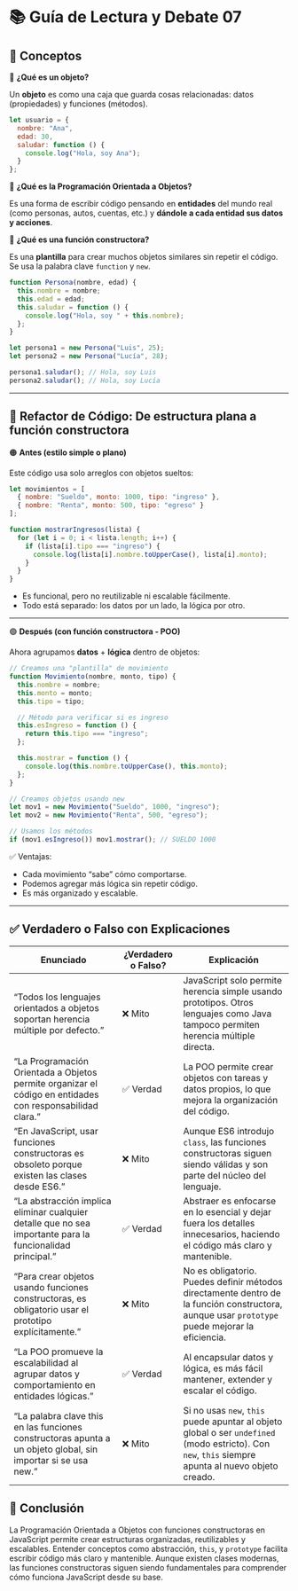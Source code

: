 # 📚 Guía de Lectura y Debate 07

## 🧠 Conceptos 
🔹 **¿Qué es un objeto?**

Un **objeto** es como una caja que guarda cosas relacionadas: datos (propiedades) y funciones (métodos).

```js
let usuario = {
  nombre: "Ana",
  edad: 30,
  saludar: function () {
    console.log("Hola, soy Ana");
  }
};
```

🔹 **¿Qué es la Programación Orientada a Objetos?**

Es una forma de escribir código pensando en **entidades** del mundo real (como personas, autos, cuentas, etc.) y **dándole a cada entidad sus datos y acciones**.

🔹 **¿Qué es una función constructora?**

Es una **plantilla** para crear muchos objetos similares sin repetir el código. Se usa la palabra clave `function` y `new`.

```js
function Persona(nombre, edad) {
  this.nombre = nombre;
  this.edad = edad;
  this.saludar = function () {
    console.log("Hola, soy " + this.nombre);
  };
}

let persona1 = new Persona("Luis", 25);
let persona2 = new Persona("Lucía", 28);

persona1.saludar(); // Hola, soy Luis
persona2.saludar(); // Hola, soy Lucía
```
---
## 🔁 Refactor de Código: De estructura plana a función constructora
🟠 **Antes (estilo simple o plano)**

Este código usa solo arreglos con objetos sueltos:
```js
let movimientos = [
  { nombre: "Sueldo", monto: 1000, tipo: "ingreso" },
  { nombre: "Renta", monto: 500, tipo: "egreso" }
];

function mostrarIngresos(lista) {
  for (let i = 0; i < lista.length; i++) {
    if (lista[i].tipo === "ingreso") {
      console.log(lista[i].nombre.toUpperCase(), lista[i].monto);
    }
  }
}
```

- Es funcional, pero no reutilizable ni escalable fácilmente.
- Todo está separado: los datos por un lado, la lógica por otro.

---

🟢 **Después (con función constructora - POO)**

Ahora agrupamos **datos** + **lógica** dentro de objetos:
```js
// Creamos una "plantilla" de movimiento
function Movimiento(nombre, monto, tipo) {
  this.nombre = nombre;
  this.monto = monto;
  this.tipo = tipo;

  // Método para verificar si es ingreso
  this.esIngreso = function () {
    return this.tipo === "ingreso";
  };

  this.mostrar = function () {
    console.log(this.nombre.toUpperCase(), this.monto);
  };
}

// Creamos objetos usando new
let mov1 = new Movimiento("Sueldo", 1000, "ingreso");
let mov2 = new Movimiento("Renta", 500, "egreso");

// Usamos los métodos
if (mov1.esIngreso()) mov1.mostrar(); // SUELDO 1000
```

✅ Ventajas:

- Cada movimiento “sabe” cómo comportarse.
- Podemos agregar más lógica sin repetir código.
- Es más organizado y escalable.
---

## ✅ Verdadero o Falso con Explicaciones

| Enunciado | ¿Verdadero o Falso? | Explicación |
|-----------|----------------------|-------------|
| “Todos los lenguajes orientados a objetos soportan herencia múltiple por defecto.” | ❌ Mito | JavaScript solo permite herencia simple usando prototipos. Otros lenguajes como Java tampoco permiten herencia múltiple directa. |
| “La Programación Orientada a Objetos permite organizar el código en entidades con responsabilidad clara.” | ✅ Verdad | La POO permite crear objetos con tareas y datos propios, lo que mejora la organización del código. |
| “En JavaScript, usar funciones constructoras es obsoleto porque existen las clases desde ES6.” | ❌ Mito | Aunque ES6 introdujo `class`, las funciones constructoras siguen siendo válidas y son parte del núcleo del lenguaje. |
| “La abstracción implica eliminar cualquier detalle que no sea importante para la funcionalidad principal.” | ✅ Verdad | Abstraer es enfocarse en lo esencial y dejar fuera los detalles innecesarios, haciendo el código más claro y mantenible. |
| “Para crear objetos usando funciones constructoras, es obligatorio usar el prototipo explícitamente.” | ❌ Mito | No es obligatorio. Puedes definir métodos directamente dentro de la función constructora, aunque usar `prototype` puede mejorar la eficiencia. |
| “La POO promueve la escalabilidad al agrupar datos y comportamiento en entidades lógicas.” | ✅ Verdad | Al encapsular datos y lógica, es más fácil mantener, extender y escalar el código. |
| “La palabra clave this en las funciones constructoras apunta a un objeto global, sin importar si se usa new.” | ❌ Mito | Si no usas `new`, `this` puede apuntar al objeto global o ser `undefined` (modo estricto). Con `new`, `this` siempre apunta al nuevo objeto creado. |

## 🧾 Conclusión

La Programación Orientada a Objetos con funciones constructoras en JavaScript permite crear estructuras organizadas, reutilizables y escalables. Entender conceptos como abstracción, `this`, y `prototype` facilita escribir código más claro y mantenible. Aunque existen clases modernas, las funciones constructoras siguen siendo fundamentales para comprender cómo funciona JavaScript desde su base.
